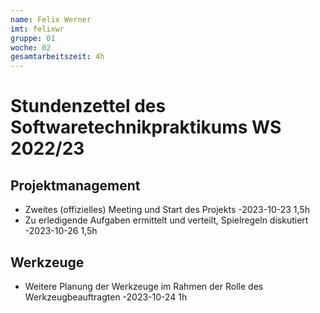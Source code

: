 ```yaml
---
name: Felix Werner
imt: felixwr
gruppe: 01
woche: 02
gesamtarbeitszeit: 4h
---
```


# Stundenzettel des Softwaretechnikpraktikums WS 2022/23

## Projektmanagement
- Zweites (offizielles) Meeting und Start des Projekts 
    -2023-10-23 1,5h
- Zu erledigende Aufgaben ermittelt und verteilt, Spielregeln diskutiert
    -2023-10-26 1,5h
## Werkzeuge
- Weitere Planung der Werkzeuge im Rahmen der Rolle des Werkzeugbeauftragten
    -2023-10-24 1h
